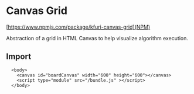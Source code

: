 # Canvas Grid 

[https://www.npmjs.com/package/kfuri-canvas-grid](NPM)

Abstraction of a grid in HTML Canvas to help visualize algorithm execution. 

## Import 

```
  <body>
    <canvas id="boardCanvas" width="600" height="600"></canvas>
    <script type="module" src="/bundle.js" ></script>
  </body>
```
